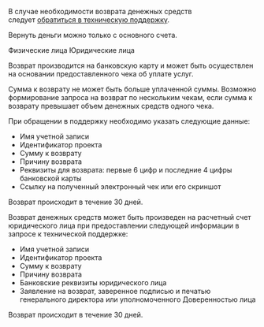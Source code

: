 В случае необходимости возврата денежных средств следует [обратиться в техническую поддержку](/ru/contacts).

<warn>

Вернуть деньги можно только с основного счета.

</warn>

<tabs>
<tablist>
<tab>Физические лица</tab>
<tab>Юридические лица</tab>
</tablist>
<tabpanel>

Возврат производится на банковскую карту и может быть осуществлен на основании предоставленного чека об уплате услуг.

Сумма к возврату не может быть больше уплаченной суммы. Возможно формирование запроса на возврат по нескольким чекам, если сумма к возврату превышает объем денежных средств одного чека.

При обращении в поддержку необходимо указать следующие данные:

- Имя учетной записи
- Идентификатор проекта
- Сумму к возврату
- Причину возврата
- Реквизиты для возврата: первые 6 цифр и последние 4 цифры банковской карты
- Ссылку на полученный электронный чек или его скриншот

Возврат происходит в течение 30 дней.

</tabpanel>
<tabpanel>

Возврат денежных средств может быть произведен на расчетный счет юридического лица при предоставлении следующей информации в запросе к технической поддержке:

- Имя учетной записи
- Идентификатор проекта
- Сумму к возврату
- Причину возврата
- Банковские реквизиты юридического лица
- Заявление на возврат, заверенное подписью и печатью генерального директора или уполномоченного Доверенностью лица

Возврат происходит в течение 30 дней.

</tabpanel>
</tabs>
